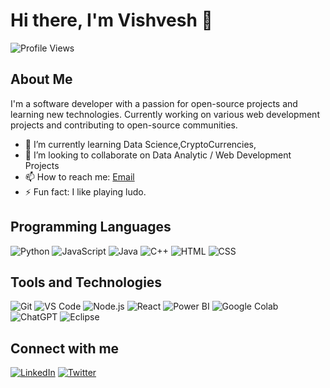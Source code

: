# Hi there, I'm Vishvesh 👋

![Profile Views](https://komarev.com/ghpvc/?username=Vishvesh-48)

## About Me
I'm a software developer with a passion for open-source projects and learning new technologies. Currently working on various web development projects and contributing to open-source communities.

- 🌱 I’m currently learning Data Science,CryptoCurrencies,
- 👯 I’m looking to collaborate on Data Analytic / Web Development Projects 
- 📫 How to reach me: [Email](mailto:vishveshwarkolte@gmail.com)
- ⚡️ Fun fact: I like playing ludo.

## Programming Languages
![Python](https://img.shields.io/badge/Python-3776AB?style=for-the-badge&logo=python&logoColor=white)
![JavaScript](https://img.shields.io/badge/JavaScript-F7DF1E?style=for-the-badge&logo=javascript&logoColor=black)
![Java](https://img.shields.io/badge/Java-007396?style=for-the-badge&logo=java&logoColor=white)
![C++](https://img.shields.io/badge/C++-00599C?style=for-the-badge&logo=cplusplus&logoColor=white)
![HTML](https://img.shields.io/badge/HTML5-E34F26?style=for-the-badge&logo=html5&logoColor=white)
![CSS](https://img.shields.io/badge/CSS3-1572B6?style=for-the-badge&logo=css3&logoColor=white)

## Tools and Technologies
![Git](https://img.shields.io/badge/Git-F05032?style=for-the-badge&logo=git&logoColor=white)
![VS Code](https://img.shields.io/badge/Visual_Studio_Code-0078D4?style=for-the-badge&logo=visual-studio-code&logoColor=white)
![Node.js](https://img.shields.io/badge/Node.js-339933?style=for-the-badge&logo=nodedotjs&logoColor=white)
![React](https://img.shields.io/badge/React-61DAFB?style=for-the-badge&logo=react&logoColor=black)
![Power BI](https://img.shields.io/badge/Power_BI-F2C811?style=for-the-badge&logo=power-bi&logoColor=black)
![Google Colab](https://img.shields.io/badge/Google_Colab-F9AB00?style=for-the-badge&logo=google-colab&logoColor=white)
![ChatGPT](https://img.shields.io/badge/ChatGPT-00A67E?style=for-the-badge&logo=openai&logoColor=white)
![Eclipse](https://img.shields.io/badge/Eclipse-2C2255?style=for-the-badge&logo=eclipse&logoColor=white)

## Connect with me

[![LinkedIn](https://img.shields.io/badge/LinkedIn-0A66C2?style=for-the-badge&logo=linkedin&logoColor=white)](https://linkedin.com/in/vishveshwar-kolte-306673243/)
[![Twitter](https://img.shields.io/badge/Twitter-1DA1F2?style=for-the-badge&logo=twitter&logoColor=white)](https://twitter.com/Vishvesh_kolte)
